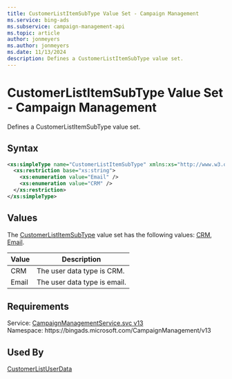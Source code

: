 ```yaml
---
title: CustomerListItemSubType Value Set - Campaign Management
ms.service: bing-ads
ms.subservice: campaign-management-api
ms.topic: article
author: jonmeyers
ms.author: jonmeyers
ms.date: 11/13/2024
description: Defines a CustomerListItemSubType value set.
---
```

# CustomerListItemSubType Value Set - Campaign Management
Defines a CustomerListItemSubType value set.

## Syntax
```xml
<xs:simpleType name="CustomerListItemSubType" xmlns:xs="http://www.w3.org/2001/XMLSchema">
  <xs:restriction base="xs:string">
    <xs:enumeration value="Email" />
    <xs:enumeration value="CRM" />
  </xs:restriction>
</xs:simpleType>
```

## <a name="values"></a>Values

The [CustomerListItemSubType](customerlistitemsubtype.md) value set has the following values: [CRM](#crm), [Email](#email).

|Value|Description|
|-----------|---------------|
|<a name="crm"></a>CRM|The user data type is CRM.|
|<a name="email"></a>Email|The user data type is email.|

## Requirements
Service: [CampaignManagementService.svc v13](https://campaign.api.bingads.microsoft.com/Api/Advertiser/CampaignManagement/v13/CampaignManagementService.svc)  
Namespace: https\://bingads.microsoft.com/CampaignManagement/v13  

## Used By
[CustomerListUserData](customerlistuserdata.md)  
